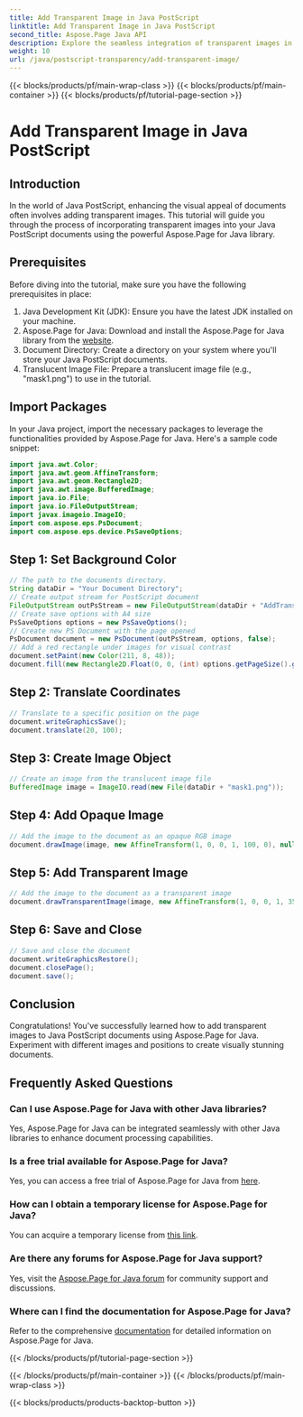 ```yaml
---
title: Add Transparent Image in Java PostScript
linktitle: Add Transparent Image in Java PostScript
second_title: Aspose.Page Java API
description: Explore the seamless integration of transparent images in Java PostScript documents with Aspose.Page for Java. Elevate your document visualizations effortlessly.
weight: 10
url: /java/postscript-transparency/add-transparent-image/
---
```


{{< blocks/products/pf/main-wrap-class >}}
{{< blocks/products/pf/main-container >}}
{{< blocks/products/pf/tutorial-page-section >}}

# Add Transparent Image in Java PostScript

## Introduction
In the world of Java PostScript, enhancing the visual appeal of documents often involves adding transparent images. This tutorial will guide you through the process of incorporating transparent images into your Java PostScript documents using the powerful Aspose.Page for Java library.
## Prerequisites
Before diving into the tutorial, make sure you have the following prerequisites in place:
1. Java Development Kit (JDK): Ensure you have the latest JDK installed on your machine.
2. Aspose.Page for Java: Download and install the Aspose.Page for Java library from the [website](https://releases.aspose.com/page/java/).
3. Document Directory: Create a directory on your system where you'll store your Java PostScript documents.
4. Translucent Image File: Prepare a translucent image file (e.g., "mask1.png") to use in the tutorial.
## Import Packages
In your Java project, import the necessary packages to leverage the functionalities provided by Aspose.Page for Java. Here's a sample code snippet:
```java
import java.awt.Color;
import java.awt.geom.AffineTransform;
import java.awt.geom.Rectangle2D;
import java.awt.image.BufferedImage;
import java.io.File;
import java.io.FileOutputStream;
import javax.imageio.ImageIO;
import com.aspose.eps.PsDocument;
import com.aspose.eps.device.PsSaveOptions;
```
## Step 1: Set Background Color
```java
// The path to the documents directory.
String dataDir = "Your Document Directory";
// Create output stream for PostScript document
FileOutputStream outPsStream = new FileOutputStream(dataDir + "AddTransparentImage_outPS.ps");
// Create save options with A4 size
PsSaveOptions options = new PsSaveOptions();
// Create new PS Document with the page opened
PsDocument document = new PsDocument(outPsStream, options, false);
// Add a red rectangle under images for visual contrast
document.setPaint(new Color(211, 8, 48));
document.fill(new Rectangle2D.Float(0, 0, (int) options.getPageSize().getWidth(), 300));
```
## Step 2: Translate Coordinates
```java
// Translate to a specific position on the page
document.writeGraphicsSave();
document.translate(20, 100);
```
## Step 3: Create Image Object
```java
// Create an image from the translucent image file
BufferedImage image = ImageIO.read(new File(dataDir + "mask1.png"));
```
## Step 4: Add Opaque Image
```java
// Add the image to the document as an opaque RGB image
document.drawImage(image, new AffineTransform(1, 0, 0, 1, 100, 0), null);
```
## Step 5: Add Transparent Image
```java
// Add the image to the document as a transparent image
document.drawTransparentImage(image, new AffineTransform(1, 0, 0, 1, 350, 0), 255);
```
## Step 6: Save and Close
```java
// Save and close the document
document.writeGraphicsRestore();
document.closePage();
document.save();
```
## Conclusion
Congratulations! You've successfully learned how to add transparent images to Java PostScript documents using Aspose.Page for Java. Experiment with different images and positions to create visually stunning documents.
## Frequently Asked Questions
### Can I use Aspose.Page for Java with other Java libraries?
Yes, Aspose.Page for Java can be integrated seamlessly with other Java libraries to enhance document processing capabilities.
### Is a free trial available for Aspose.Page for Java?
Yes, you can access a free trial of Aspose.Page for Java from [here](https://releases.aspose.com/).
### How can I obtain a temporary license for Aspose.Page for Java?
You can acquire a temporary license from [this link](https://purchase.aspose.com/temporary-license/).
### Are there any forums for Aspose.Page for Java support?
Yes, visit the [Aspose.Page for Java forum](https://forum.aspose.com/c/page/39) for community support and discussions.
### Where can I find the documentation for Aspose.Page for Java?
Refer to the comprehensive [documentation](https://reference.aspose.com/page/java/) for detailed information on Aspose.Page for Java.

{{< /blocks/products/pf/tutorial-page-section >}}

{{< /blocks/products/pf/main-container >}}
{{< /blocks/products/pf/main-wrap-class >}}

{{< blocks/products/products-backtop-button >}}
